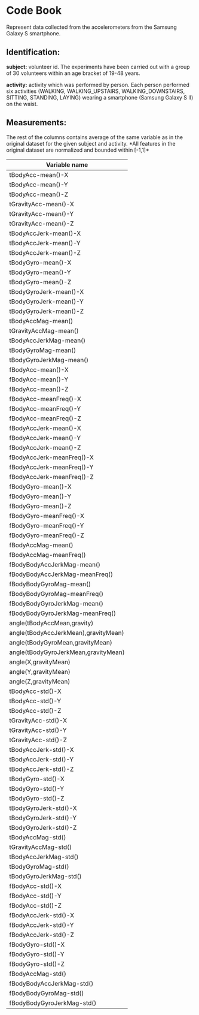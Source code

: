<h1> Code Book </h1>

Represent data collected from the accelerometers from the Samsung Galaxy S smartphone.

<h2> Identification: </h2>

**subject:** volunteer id. 
The experiments have been carried out with a group of 30 volunteers within an age bracket of 19-48 years.

**activity:** activity which was performed by person. 
Each person performed six activities (WALKING, WALKING_UPSTAIRS, WALKING_DOWNSTAIRS, SITTING, STANDING, LAYING) wearing a smartphone (Samsung Galaxy S II) on the waist.

<h2> Measurements: </h2>
The rest of the columns contains average of the same variable as in the original dataset for the given subject and activity. 
*All features in the original dataset are normalized and bounded within [-1,1]*

Variable name |
--------------|
tBodyAcc-mean()-X |                   
tBodyAcc-mean()-Y |                
tBodyAcc-mean()-Z |                  
tGravityAcc-mean()-X |               
tGravityAcc-mean()-Y |             
tGravityAcc-mean()-Z |              
tBodyAccJerk-mean()-X|
tBodyAccJerk-mean()-Y|          
tBodyAccJerk-mean()-Z|       
tBodyGyro-mean()-X   |               
tBodyGyro-mean()-Y   |              
tBodyGyro-mean()-Z   |             
tBodyGyroJerk-mean()-X | 
tBodyGyroJerk-mean()-Y |
tBodyGyroJerk-mean()-Z |
tBodyAccMag-mean()     |
tGravityAccMag-mean()  |
tBodyAccJerkMag-mean() |
tBodyGyroMag-mean()    |
tBodyGyroJerkMag-mean()|
fBodyAcc-mean()-X      |            
fBodyAcc-mean()-Y      |            
fBodyAcc-mean()-Z      |             
fBodyAcc-meanFreq()-X  |            
fBodyAcc-meanFreq()-Y  |            
fBodyAcc-meanFreq()-Z  |            
fBodyAccJerk-mean()-X  |            
fBodyAccJerk-mean()-Y  |            
fBodyAccJerk-mean()-Z  |             
fBodyAccJerk-meanFreq()-X |           
fBodyAccJerk-meanFreq()-Y |          
fBodyAccJerk-meanFreq()-Z |          
fBodyGyro-mean()-X        |         
fBodyGyro-mean()-Y        |          
fBodyGyro-mean()-Z        |         
fBodyGyro-meanFreq()-X    |          
fBodyGyro-meanFreq()-Y    |          
fBodyGyro-meanFreq()-Z    |         
fBodyAccMag-mean()        |         
fBodyAccMag-meanFreq()    |          
fBodyBodyAccJerkMag-mean()|         
fBodyBodyAccJerkMag-meanFreq() |      
fBodyBodyGyroMag-mean()     |        
fBodyBodyGyroMag-meanFreq()  |       
fBodyBodyGyroJerkMag-mean()   |      
fBodyBodyGyroJerkMag-meanFreq()|     
angle(tBodyAccMean,gravity)     |    
angle(tBodyAccJerkMean),gravityMean) |
angle(tBodyGyroMean,gravityMean)    |
angle(tBodyGyroJerkMean,gravityMean)|
angle(X,gravityMean)                |
angle(Y,gravityMean)                |
angle(Z,gravityMean)                |
tBodyAcc-std()-X                    |
tBodyAcc-std()-Y                   |
tBodyAcc-std()-Z                    |
tGravityAcc-std()-X                |
tGravityAcc-std()-Y                 |
tGravityAcc-std()-Z                 |
tBodyAccJerk-std()-X                |
tBodyAccJerk-std()-Y                |
tBodyAccJerk-std()-Z                |
tBodyGyro-std()-X                   |
tBodyGyro-std()-Y                   |
tBodyGyro-std()-Z                   |
tBodyGyroJerk-std()-X               |
tBodyGyroJerk-std()-Y               |
tBodyGyroJerk-std()-Z               |
tBodyAccMag-std()                   |
tGravityAccMag-std()                |
tBodyAccJerkMag-std()               |
tBodyGyroMag-std()                  |      
tBodyGyroJerkMag-std()              |
fBodyAcc-std()-X                    |
fBodyAcc-std()-Y                    |
fBodyAcc-std()-Z                    |
fBodyAccJerk-std()-X                |
fBodyAccJerk-std()-Y                |
fBodyAccJerk-std()-Z                |
fBodyGyro-std()-X                   |
fBodyGyro-std()-Y                   |
fBodyGyro-std()-Z                   |
fBodyAccMag-std()                   |
fBodyBodyAccJerkMag-std()           | 
fBodyBodyGyroMag-std()              |
fBodyBodyGyroJerkMag-std()  |